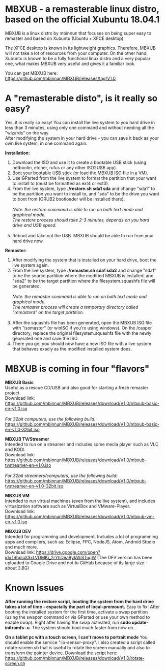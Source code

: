 # MBXUB - a remasterable linux distro, based on the official Xubuntu 18.04.1

MBXUB is a linux distro by mbinnun that focuses on being super easy to remaster and based on Xubuntu (Ubuntu + XFCE desktop).

The XFCE desktop is known in its lightweight graphics. Therefore, MBXUB will not take a lot of resources from your computer.
On the other hand, Xubuntu is known to be a fully functional linux distro and a very popular one, what makes MBXUB very useful and gives it a familiar look.

You can get MBXUB here:<br>
https://github.com/mbinnun/MBXUB/releases/tag/V1.0

# A "remasterable disto", is it really so easy?

Yes, it is really so easy! You can install the live system to you hard drive in less than 3 minutes, using only one command and without needing all the "wizards" on the way.<br>
After modifying the system in your hard drive - you can save it back as your own live system, in one command again.

<b>Installation:</b><br>
1. Download the ISO and use it to create a bootable USB stick (using netbootin, etcher, rufus or any other ISO2USB app).
2. Boot your bootable USB stick (or load the MBXUB ISO file in a VM).
3. Use GParted from the live system to format the partition that your want to install to (must be formatted as ext4 or ext3).
4. From the live system, type <b>./restore.sh sda1 sda</b> and change "sda1" to be the partition you want to install to, and "sda" to be the drive you want to boot from (GRUB2 bootloader will be installed there).<br><br>
<i>Note: the restore command is able to run on both text mode and graphical mode.<br>
  The restore process should take 2-3 minutes, depends on you hard drive and USB speed.</i><br><br>
5. Reboot and take out the USB. MBXUB should be able to run from your hard drive now.

<b>Remaster:</b><br>
1. After modifying the system that is installed on your hard drive, boot the live system again.
2. From the live system, type <b>./remaster.sh sda1 sda2</b> and change "sda1" to be the source partition where the modified MBXUB is installed, and "sda2" to be the target partition where the filesystem.squashfs file will be generated.<br><br>
<i>Note: the remaster command is able to run on both text mode and graphical mode.<br>The remaster process will create a temporary directory called "remasterd" on the target partition.</i><br><br>
5. After the squashfs file has been generated, open the MBXUB ISO file with "isomaster" (or winISO if you're using windows). On the /casper directory, replace the original filesystem.squashfs file with the newly generated one and save the ISO.
6. There you go, you should now have a new ISO file with a live system that behaves exacly as the modified installed system does.

# MBXUB is coming in four "flavors"

<b>MBXUB Basic</b><br>
Useful as a rescue CD/USB and also good for starting a fresh remaster project.<br>
Download link: https://github.com/mbinnun/MBXUB/releases/download/V1.0/mbxub-basic-en-v1.0.iso<br><br>
<i>For 32bit computers, use the following build:</i><br>
https://github.com/mbinnun/MBXUB/releases/download/V1.0/mbxub-basic-en-v1.0-32bit.iso

<b>MBXUB TV/Streamer</b><br>
Intended to run on a streamer and includes some media player such as VLC and KODI.<br>
Download link: https://github.com/mbinnun/MBXUB/releases/download/V1.0/mbxub-tvstreamer-en-v1.0.iso<br><br>
<i>For 32bit streamers/computers, use the following build:</i><br>https://github.com/mbinnun/MBXUB/releases/download/V1.0/mbxub-tvstreamer-en-v1.0-32bit.iso

<b>MBXUB VM</b><br>
Intended to run virtual machines (even from the live system), and includes virtualzation software such as VirtualBox and VMware-Player.<br>
Download link: https://github.com/mbinnun/MBXUB/releases/download/V1.0/mbxub-vm-en-v1.0.iso

<b>MBXUB DEV</b><br>
Intended for programming and development. Includes a lot of programming apps and compilers, such as: Eclipse, FPC, NodeJS, Atom, Android Studio and much more.<br>
Download link: https://drive.google.com/open?id=1ShploXSxLVDMKi_2rYhDea8ykWiSTogW
(The DEV version has been uploaded to Google Drive and not to GitHub because of its large size - about 3.8G)

# Known Issues

<b>After running the restore script, booting the system from the hard drive takes a lot of time - espacially the part of local-premount.</b>
Easy to fix! After booting the installed system for the first time, activate a swap partition (using the swapon command or via GParted or use your own method to enable swap). Right after having the swap activated, run <b>sudo update-initramfs -u</b>. The system should boot much faster from now on.

<b>On a tablet pc with a touch screen, I can't move to portrait mode</b>
You should enable the service "iio-sensor-proxy". I also created a script called rotate-screen.sh that is useful to rotate the screen manually and also to transform the pointer device.
Download the script here: https://github.com/mbinnun/MBXUB/releases/download/V1.0/rotate-screen.sh
